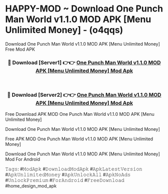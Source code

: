 # HAPPY-MOD ~ Download One Punch Man World v1.1.0 MOD APK [Menu Unlimited Money] - (o4qqs)
Download One Punch Man World v1.1.0 MOD APK [Menu Unlimited Money] Free Mod APK

<div align="center">
<h3>🔴 Download [Server1] 👉👉 <a href="https://apk-comot.site?title=One_Punch_Man_World_v1.1.0_MOD_APK_[Menu_Unlimited_Money]">One Punch Man World v1.1.0 MOD APK [Menu Unlimited Money] Mod Apk</a></h3><br>

<h3>🔴 Download [Server2] 👉👉 <a href="https://apk-comot.site?title=One_Punch_Man_World_v1.1.0_MOD_APK_[Menu_Unlimited_Money]">One Punch Man World v1.1.0 MOD APK [Menu Unlimited Money] Mod Apk</a></h3>
</div>


Free Download APK MOD One Punch Man World v1.1.0 MOD APK [Menu Unlimited Money]

Download One Punch Man World v1.1.0 MOD APK [Menu Unlimited Money] 

Free APK MOD One Punch Man World v1.1.0 MOD APK [Menu Unlimited Money] 

Download One Punch Man World v1.1.0 MOD APK [Menu Unlimited Money] Mod For Android

𝚃𝚊𝚐𝚜: #𝙼𝚘𝚍𝙰𝚙𝚔 #𝙳𝚘𝚠𝚗𝚕𝚘𝚊𝚍𝙼𝚘𝚍𝙰𝚙𝚔 #𝙰𝚙𝚔𝙻𝚊𝚝𝚎𝚜𝚝𝚅𝚎𝚛𝚜𝚒𝚘𝚗 #𝙰𝚙𝚔𝚄𝚗𝚕𝚒𝚖𝚒𝚝𝚎𝚍𝙼𝚘𝚗𝚎𝚢 #𝙰𝚙𝚔𝚄𝚗𝚕𝚘𝚌𝚔𝙰𝚕𝚕 #𝙰𝚙𝚔𝙽𝚘𝙰𝚍𝚜 #𝚄𝚗𝚕𝚘𝚌𝚔𝙿𝚛𝚎𝚖𝚒𝚞𝚖 #𝙵𝚘𝚛𝙰𝚗𝚍𝚛𝚘𝚒𝚍 #𝙵𝚛𝚎𝚎𝙳𝚘𝚠𝚗𝚕𝚘𝚊𝚍 #home_design_mod_apk